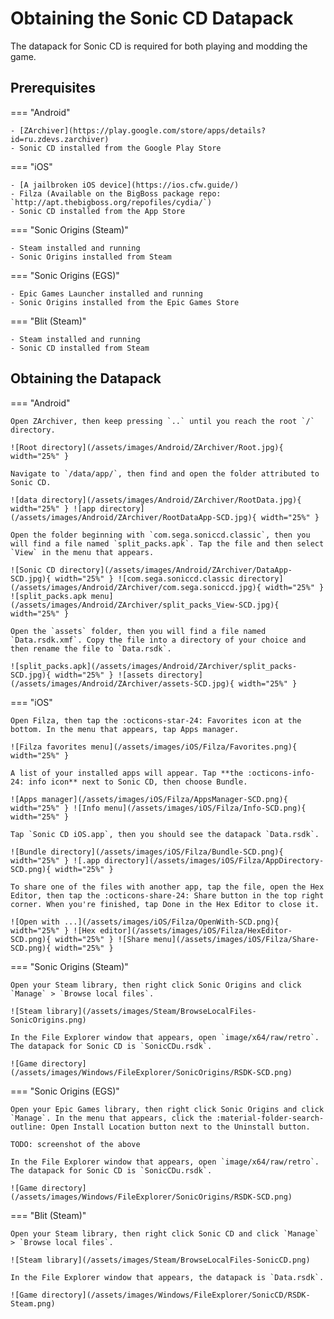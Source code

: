 # Obtaining the Sonic CD Datapack

The datapack for Sonic CD is required for both playing and modding the game.

## Prerequisites
=== "Android"

    - [ZArchiver](https://play.google.com/store/apps/details?id=ru.zdevs.zarchiver)
    - Sonic CD installed from the Google Play Store

=== "iOS"

    - [A jailbroken iOS device](https://ios.cfw.guide/)
    - Filza (Available on the BigBoss package repo: `http://apt.thebigboss.org/repofiles/cydia/`)
    - Sonic CD installed from the App Store

=== "Sonic Origins (Steam)"

    - Steam installed and running
    - Sonic Origins installed from Steam

=== "Sonic Origins (EGS)"

    - Epic Games Launcher installed and running
    - Sonic Origins installed from the Epic Games Store

=== "Blit (Steam)"

    - Steam installed and running
    - Sonic CD installed from Steam

## Obtaining the Datapack
=== "Android"

    Open ZArchiver, then keep pressing `..` until you reach the root `/` directory.

    ![Root directory](/assets/images/Android/ZArchiver/Root.jpg){ width="25%" }

    Navigate to `/data/app/`, then find and open the folder attributed to Sonic CD.

    ![data directory](/assets/images/Android/ZArchiver/RootData.jpg){ width="25%" } ![app directory](/assets/images/Android/ZArchiver/RootDataApp-SCD.jpg){ width="25%" }

    Open the folder beginning with `com.sega.soniccd.classic`, then you will find a file named `split_packs.apk`. Tap the file and then select `View` in the menu that appears.

    ![Sonic CD directory](/assets/images/Android/ZArchiver/DataApp-SCD.jpg){ width="25%" } ![com.sega.soniccd.classic directory](/assets/images/Android/ZArchiver/com.sega.soniccd.jpg){ width="25%" } ![split_packs.apk menu](/assets/images/Android/ZArchiver/split_packs_View-SCD.jpg){ width="25%" }

    Open the `assets` folder, then you will find a file named `Data.rsdk.xmf`. Copy the file into a directory of your choice and then rename the file to `Data.rsdk`.

    ![split_packs.apk](/assets/images/Android/ZArchiver/split_packs-SCD.jpg){ width="25%" } ![assets directory](/assets/images/Android/ZArchiver/assets-SCD.jpg){ width="25%" }

=== "iOS"

    Open Filza, then tap the :octicons-star-24: Favorites icon at the bottom. In the menu that appears, tap Apps manager.

    ![Filza favorites menu](/assets/images/iOS/Filza/Favorites.png){ width="25%" }

    A list of your installed apps will appear. Tap **the :octicons-info-24: info icon** next to Sonic CD, then choose Bundle.

    ![Apps manager](/assets/images/iOS/Filza/AppsManager-SCD.png){ width="25%" } ![Info menu](/assets/images/iOS/Filza/Info-SCD.png){ width="25%" }

    Tap `Sonic CD iOS.app`, then you should see the datapack `Data.rsdk`.

    ![Bundle directory](/assets/images/iOS/Filza/Bundle-SCD.png){ width="25%" } ![.app directory](/assets/images/iOS/Filza/AppDirectory-SCD.png){ width="25%" }

    To share one of the files with another app, tap the file, open the Hex Editor, then tap the :octicons-share-24: Share button in the top right corner. When you're finished, tap Done in the Hex Editor to close it.

    ![Open with ...](/assets/images/iOS/Filza/OpenWith-SCD.png){ width="25%" } ![Hex editor](/assets/images/iOS/Filza/HexEditor-SCD.png){ width="25%" } ![Share menu](/assets/images/iOS/Filza/Share-SCD.png){ width="25%" }

=== "Sonic Origins (Steam)"

    Open your Steam library, then right click Sonic Origins and click `Manage` > `Browse local files`.

    ![Steam library](/assets/images/Steam/BrowseLocalFiles-SonicOrigins.png)

    In the File Explorer window that appears, open `image/x64/raw/retro`. The datapack for Sonic CD is `SonicCDu.rsdk`.

    ![Game directory](/assets/images/Windows/FileExplorer/SonicOrigins/RSDK-SCD.png)

=== "Sonic Origins (EGS)"

    Open your Epic Games library, then right click Sonic Origins and click `Manage`. In the menu that appears, click the :material-folder-search-outline: Open Install Location button next to the Uninstall button.

    TODO: screenshot of the above

    In the File Explorer window that appears, open `image/x64/raw/retro`. The datapack for Sonic CD is `SonicCDu.rsdk`.

    ![Game directory](/assets/images/Windows/FileExplorer/SonicOrigins/RSDK-SCD.png)

=== "Blit (Steam)"

    Open your Steam library, then right click Sonic CD and click `Manage` > `Browse local files`.

    ![Steam library](/assets/images/Steam/BrowseLocalFiles-SonicCD.png)

    In the File Explorer window that appears, the datapack is `Data.rsdk`.

    ![Game directory](/assets/images/Windows/FileExplorer/SonicCD/RSDK-Steam.png)